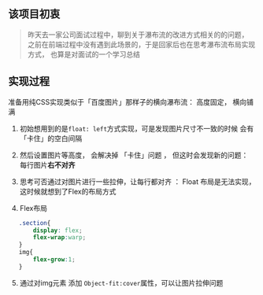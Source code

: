 ## 该项目初衷
 > 昨天去一家公司面试过程中，聊到关于瀑布流的改进方式相关的的问题， 之前在前端过程中没有遇到此场景的，于是回家后也在思考瀑布流布局实现方式， 也算是对面试的一个学习总结

## 实现过程
 准备用纯CSS实现类似于「百度图片」那样子的横向瀑布流： 高度固定， 横向铺满
1. 初始想用到的是`float: left`方式实现，可是发现图片尺寸不一致的时候 会有「卡住」的空白间隔

2. 然后设置图片等高度， 会解决掉 「卡住」问题  ， 但这时会发现新的问题： 每行图片**右不对齐**

3. 思考可否通过对图片进行一些拉伸，让每行都对齐 ： Float 布局是无法实现， 这时候就想到了Flex的布局方式

4. Flex布局
 ```css
    .section{
        display: flex;
        flex-wrap:warp;
    }
    img{
        flex-grow:1;
    }
 ```

 5. 通过对img元素 添加 `Object-fit:cover`属性，可以让图片拉伸问题